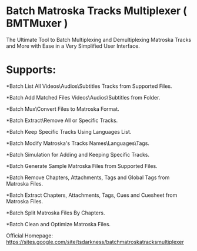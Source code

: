 # Batch Matroska Tracks Multiplexer ( BMTMuxer )
The Ultimate Tool to Batch Multiplexing and Demultiplexing Matroska Tracks and More with Ease in a Very Simplified User Interface.

# Supports:

*Batch List All Videos\Audios\Subtitles Tracks from Supported Files.

*Batch Add Matched Files Videos\Audios\Subtitles from Folder.

*Batch Mux\Convert Files to Matroska Format.

*Batch Extract\Remove All or Specific Tracks.

*Batch Keep Specific Tracks Using Languages List.

*Batch Modify Matroska's Tracks Names\Languages\Tags.

*Batch Simulation for Adding and Keeping Specific Tracks.

*Batch Generate Sample Matroska Files from Supported Files.

*Batch Remove Chapters, Attachments, Tags and Global Tags from Matroska Files.

*Batch Extract Chapters, Attachments, Tags, Cues and Cuesheet from Matroska Files.

*Batch Split Matroska Files By Chapters.

*Batch Clean and Optimize Matroska Files.



Official Homepage: https://sites.google.com/site/tsdarkness/batchmatroskatracksmultiplexer
